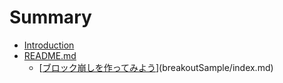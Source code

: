 # Summary

* [Introduction](README.md)
* [README.md](README.md)
   * [[ブロック崩しを作ってみよう]()](breakoutSample/index.md)

